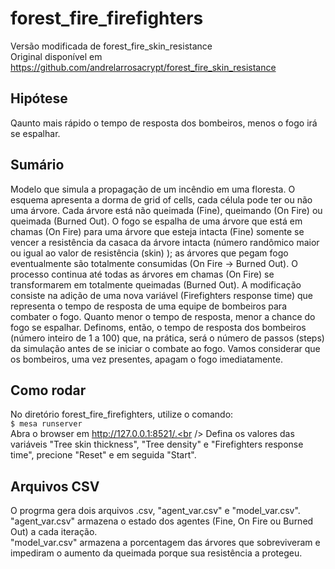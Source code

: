 # forest_fire_firefighters
Versão modificada de forest_fire_skin_resistance<br />
Original disponível em https://github.com/andrelarrosacrypt/forest_fire_skin_resistance

## Hipótese

Qaunto mais rápido o tempo de resposta dos bombeiros, menos o fogo irá se espalhar.

## Sumário

Modelo que simula a propagação de um incêndio em uma floresta. O esquema apresenta a dorma de grid of cells, cada célula pode ter ou não uma árvore. Cada árvore está não queimada (Fine), queimando (On Fire) ou queimada (Burned Out). O fogo se espalha de uma árvore que está em chamas (On Fire) para uma árvore que esteja intacta (Fine) somente se vencer a resistência da casaca da árvore intacta (número randômico maior ou igual ao valor de resistência (skin) ); as árvores que pegam fogo eventualmente são totalmente consumidas (On Fire -> Burned Out). O processo continua até todas as árvores em chamas (On Fire) se transformarem em totalmente queimadas (Burned Out).
A modificação consiste na adição de uma nova variável (Firefighters response time) que representa o tempo de resposta de uma equipe de bombeiros para combater o fogo. Quanto menor o tempo de resposta, menor a chance do fogo se espalhar. Definoms, então, o tempo de resposta dos bombeiros (número inteiro de 1 a 100) que, na prática, será o número de passos (steps) da simulação antes de se iniciar o combate ao fogo. Vamos considerar que os bombeiros, uma vez presentes, apagam o fogo imediatamente.

## Como rodar

No diretório forest_fire_firefighters, utilize o comando:<br />
    `$ mesa runserver`<br />
Abra o browser em http://127.0.0.1:8521/.<br />
Defina os valores das variáveis "Tree skin thickness", "Tree density" e "Firefighters response time", precione "Reset" e em seguida "Start".

## Arquivos CSV

O progrma gera dois arquivos .csv, "agent_var.csv" e "model_var.csv".<br />
"agent_var.csv" armazena o estado dos agentes (Fine, On Fire ou Burned Out) a cada iteração.<br />
"model_var.csv" armazena a porcentagem das árvores que sobreviveram e impediram o aumento da queimada porque sua resistência a protegeu.

